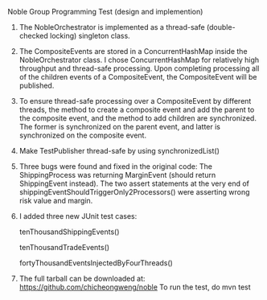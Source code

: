 Noble Group Programming Test (design and implemention)

1. The NobleOrchestrator is implemented as a thread-safe (double-checked locking) singleton class. 

2. The CompositeEvents are stored in a ConcurrentHashMap inside the NobleOrchestrator class. 
   I chose ConcurrentHashMap for relatively high throughput and thread-safe processing. Upon 
   completing processing all of the children events of a CompositeEvent, the CompositeEvent 
   will be published.

3. To ensure thread-safe processing over a CompositeEvent by different threads, the method to 
   create a composite event and add the parent to the composite event, and the method to add 
   children are synchronized. The former is synchronized on the parent event, and latter is 
   synchronized on the composite event.

4. Make TestPublisher thread-safe by using synchronizedList()

5. Three bugs were found and fixed in the original code: 
   The ShippingProcess was returning MarginEvent (should return ShippingEvent instead). 
   The two assert statements at the very end of shippingEventShouldTriggerOnly2Processors() 
   were asserting wrong risk value and margin. 

6. I added three new JUnit test cases:

   tenThousandShippingEvents()
   
   tenThousandTradeEvents()
   
   fortyThousandEventsInjectedByFourThreads()

7. The full tarball can be downloaded at:
   https://github.com/chicheongweng/noble
   To run the test, do mvn test
